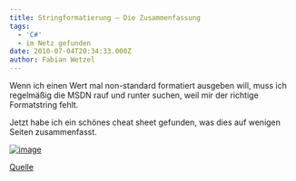 ```yaml
---
title: Stringformatierung – Die Zusammenfassung
tags:
  - 'C#'
  - im Netz gefunden
date: 2010-07-04T20:34:33.000Z
author: Fabian Wetzel
---
```


Wenn ich einen Wert mal non-standard formatiert ausgeben will, muss ich regelmäßig die MSDN rauf und runter suchen, weil mir der richtige Formatstring fehlt.

Jetzt habe ich ein schönes cheat sheet gefunden, was dies auf wenigen Seiten zusammenfasst.

[![image](image35.png "image")](http://john-sheehan.com/blog/wp-content/uploads/msnet-formatting-strings.pdf) 

[Quelle](http://john-sheehan.com/blog/net-cheat-sheets/)


